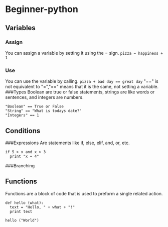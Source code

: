 # Beginner-python

## Variables
### Assign
  You can assign a variable by setting it using the = sign.
  `pizza = happiness + 1`
### Use
  You can use the variable by calling.
  `pizza + bad day == great day`
  "==" is not equivalent to "=","==" means that it is the same, not setting a variable.
###Types
  Boolean are true or false statements, strings are like words or sentences, and integers are numbers.
  ```
  "Boolean" == True or False
  "String" == "What is todays date?"
  "Integers" == 1
  ```
## Conditions
###Expressions
  Are statements like if, else, elif, and, or, etc.
  ```
  if 5 > x and x > 3
    print "x = 4"

  ```
###Branching

## Functions
  Functions are a block of code that is used to preform a single related action.
  ```
  def hello (what):
    text = "Hello, " + what + "!"
    print text

  hello ("World")

  ```
